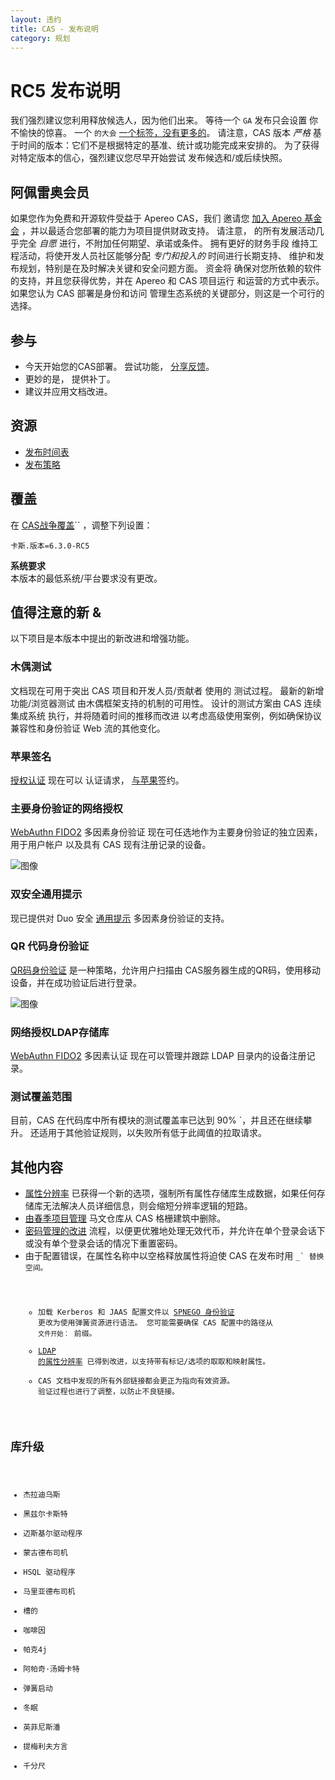 ```yaml
---
layout: 违约
title: CAS - 发布说明
category: 规划
---
```


# RC5 发布说明

我们强烈建议您利用释放候选人，因为他们出来。 等待一个 `GA` 发布只会设置 你不愉快的惊喜。 一个 `的大会` [一个标签，没有更多的](https://apereo.github.io/2017/03/08/the-myth-of-ga-rel/)。 请注意，CAS 版本 *严格* 基于时间的版本：它们不是根据特定的基准、统计或功能完成来安排的。 为了获得 对特定版本的信心，强烈建议您尽早开始尝试 发布候选和/或后续快照。

## 阿佩雷奥会员

如果您作为免费和开源软件受益于 Apereo CAS，我们 邀请您 [加入 Apereo 基金会](https://www.apereo.org/content/apereo-membership) ，并以最适合您部署的能力为项目提供财政支持。 请注意， 的所有发展活动几乎完全 *自愿* 进行，不附加任何期望、承诺或条件。 拥有更好的财务手段 维持工程活动，将使开发人员社区能够分配 *专门和投入的* 时间进行长期支持、 维护和发布规划，特别是在及时解决关键和安全问题方面。 资金将 确保对您所依赖的软件的支持，并且您获得优势，并在 Apereo 和 CAS 项目运行 和运营的方式中表示。 如果您认为 CAS 部署是身份和访问 管理生态系统的关键部分，则这是一个可行的选择。

## 参与

- 今天开始您的CAS部署。 尝试功能， [分享反馈](/cas/Mailing-Lists.html)。
- 更妙的是， [](/cas/developer/Contributor-Guidelines.html)提供补丁。
- 建议并应用文档改进。

## 资源

- [发布时间表](https://github.com/apereo/cas/milestones)
- [发布策略](/cas/developer/Release-Policy.html)

## 覆盖

在 [CAS战争覆盖](../installation/WAR-Overlay-Installation.html)`` ，调整下列设置：

```properties
卡斯.版本=6.3.0-RC5
```

<div class="alert alert-info">
  <strong>系统要求</strong><br/>本版本的最低系统/平台要求没有更改。
</div>

## 值得注意的新 &

以下项目是本版本中提出的新改进和增强功能。

### 木偶测试

文档现在可用于突出 CAS 项目和开发人员/贡献者</a> 使用的
测试过程。 最新的新增功能/浏览器测试 由木偶框架支持的机制的可用性。 设计的测试方案由 CAS 连续集成系统 执行，并将随着时间的推移而改进 以考虑高级使用案例，例如确保协议兼容性和身份验证 Web 流的其他变化。  </p> 



### 苹果签名

[授权认证](../integration/Delegate-Authentication.html) 现在可以 认证请求， [与苹果](https://developer.apple.com/sign-in-with-apple/)签约。



### 主要身份验证的网络授权

[WebAuthn FIDO2](../mfa/FIDO2-WebAuthn-Authentication.html) 多因素身份验证 现在可任选地作为主要身份验证的独立因素，用于用户帐户 以及具有 CAS 现有注册记录的设备。

![图像](https://user-images.githubusercontent.com/1205228/98920646-96243c80-24e5-11eb-9ebc-b7eb5ac755af.png)



### 双安全通用提示

现已提供对 Duo 安全 [通用提示](../mfa/DuoSecurity-Authentication.html) 多因素身份验证的支持。



### QR 代码身份验证

[QR码身份验证](../installation/QRCode-Authentication.html) 是一种策略，允许用户扫描由 CAS服务器生成的QR码，使用移动设备，并在成功验证后进行登录。

![图像](https://user-images.githubusercontent.com/1205228/100055418-111c1a00-2e39-11eb-840f-e9c9b866f106.png)



### 网络授权LDAP存储库

[WebAuthn FIDO2](../mfa/FIDO2-WebAuthn-Authentication.html) 多因素认证 现在可以管理并跟踪 LDAP 目录内的设备注册记录。



### 测试覆盖范围

目前，CAS 在代码库中所有模块的测试覆盖率已达到 90%</code> `，并且还在继续攀升。 还适用于其他验证规则，以失败所有低于此阈值的拉取请求。 </p>

<h2 spaces-before="0">其他内容</h2>

<ul>
<li><a href="../integration/Attribute-Resolution.html">属性分辨率</a> 已获得一个新的选项，强制所有属性存储库生成数据，如果任何存储库无法解决人员详细信息，则会缩短分辨率逻辑的短路。</li>
<li><a href="https://spring.io/blog/2020/10/29/notice-of-permissions-changes-to-repo-spring-io-fall-and-winter-2020">由春季项目管理</a> 马文仓库从 CAS 格栅建筑中删除。</li>
<li><a href="../password_management/Password-Management.html">密码管理的改进</a> 流程，以便更优雅地处理无效代币，并允许在单个登录会话下或没有单个登录会话的情况下重置密码。</li>
<li>由于配置错误，在属性名称中以空格释放属性将迫使 CAS 在发布时用 <code>_` 替换空间。</li> 

- 加载 Kerberos 和 JAAS 配置文件以 [SPNEGO 身份验证](../installation/SPNEGO-Authentication.html) 更改为使用弹簧资源进行语法。 您可能需要确保 CAS 配置中的路径从 `文件开始：` 前缀。
- [LDAP 的属性分辨率](../integration/Attribute-Resolution.html) 已得到改进，以支持带有标记/选项的取取和映射属性。
- CAS 文档中发现的所有外部链接都会更正为指向有效资源。 验证过程也进行了调整，以防止不良链接。</ul> 



## 库升级

- 杰拉迪乌斯
- 黑兹尔卡斯特
- 迈斯基尔驱动程序
- 蒙古德布司机
- HSQL 驱动程序
- 马里亚德布司机
- 槽的
- 咖啡因
- 帕克4j
- 阿帕奇·汤姆卡特
- 弹簧启动
- 冬眠
- 英菲尼斯潘
- 提梅利夫方言
- 千分尺
